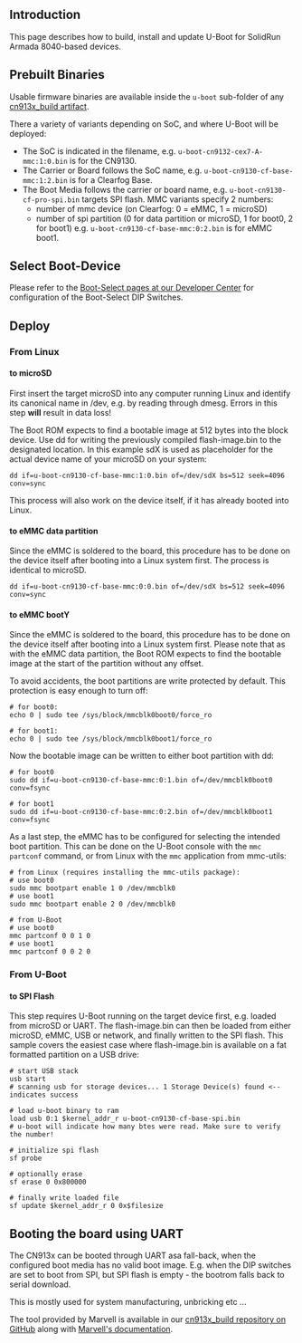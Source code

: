 ## Introduction

This page describes how to build, install and update U-Boot for SolidRun Armada 8040-based devices.

## Prebuilt Binaries

Usable firmware binaries are available inside the `u-boot` sub-folder of any [cn913x_build artifact](https://images.solid-run.com/CN913x/cn913x_build/).

There a variety of variants depending on SoC, and where U-Boot will be deployed:

- The SoC is indicated in the filename, e.g. `u-boot-cn9132-cex7-A-mmc:1:0.bin` is for the CN9130.
- The Carrier or Board follows the SoC name, e.g. `u-boot-cn9130-cf-base-mmc:1:2.bin` is for a Clearfog Base.
- The Boot Media follows the carrier or board name, e.g. `u-boot-cn9130-cf-pro-spi.bin` targets SPI flash.
  MMC variants specify 2 numbers:
  - number of mmc device (on Clearfog: 0 = eMMC, 1 = microSD)
  - number of spi partition (0 for data partition or microSD, 1 for boot0, 2 for boot1)
  e.g. `u-boot-cn9130-cf-base-mmc:0:2.bin` is for eMMC boot1.

## Select Boot-Device

Please refer to the [Boot-Select pages at our Developer Center](https://solidrun.atlassian.net/wiki/spaces/developer/pages/286490639/CN913x+Other+Articles) for configuration of the Boot-Select DIP Switches.

## Deploy

### From Linux

#### to microSD

First insert the target microSD into any computer running Linux and identify its canonical name in /dev, e.g. by reading through dmesg. Errors in this step **will** result in data loss!

The Boot ROM expects to find a bootable image at 512 bytes into the block device. Use dd for writing the previously compiled flash-image.bin to the designated location. In this example sdX is used as placeholder for the actual device name of your microSD on your system:

    dd if=u-boot-cn9130-cf-base-mmc:1:0.bin of=/dev/sdX bs=512 seek=4096 conv=sync

This process will also work on the device itself, if it has already booted into Linux.

#### to eMMC data partition


Since the eMMC is soldered to the board, this procedure has to be done on the device itself after booting into a Linux system first. The process is identical to microSD.

    dd if=u-boot-cn9130-cf-base-mmc:0:0.bin of=/dev/sdX bs=512 seek=4096 conv=sync

#### to eMMC bootY

Since the eMMC is soldered to the board, this procedure has to be done on the device itself after booting into a Linux system first. Please note that as with the eMMC data partition, the Boot ROM expects to find the bootable image at the start of the partition without any offset.

To avoid accidents, the boot partitions are write protected by default. This protection is easy enough to turn off:

    # for boot0:
    echo 0 | sudo tee /sys/block/mmcblk0boot0/force_ro

    # for boot1:
    echo 0 | sudo tee /sys/block/mmcblk0boot1/force_ro

Now the bootable image can be written to either boot partition with dd:

    # for boot0
    sudo dd if=u-boot-cn9130-cf-base-mmc:0:1.bin of=/dev/mmcblk0boot0 conv=fsync

    # for boot1
    sudo dd if=u-boot-cn9130-cf-base-mmc:0:2.bin of=/dev/mmcblk0boot1 conv=fsync

As a last step, the eMMC has to be configured for selecting the intended boot partition. This can be done on the U-Boot console with the `mmc partconf` command, or from Linux with the `mmc` application from mmc-utils:

    # from Linux (requires installing the mmc-utils package):
    # use boot0
    sudo mmc bootpart enable 1 0 /dev/mmcblk0
    # use boot1
    sudo mmc bootpart enable 2 0 /dev/mmcblk0

    # from U-Boot
    # use boot0
    mmc partconf 0 0 1 0
    # use boot1
    mmc partconf 0 0 2 0

### From U-Boot

#### to SPI Flash

This step requires U-Boot running on the target device first, e.g. loaded from microSD or UART. The flash-image.bin can then be loaded from either microSD, eMMC, USB or network, and finally written to the SPI flash.
This sample covers the easiest case where flash-image.bin is available on a fat formatted partition on a USB drive:

    # start USB stack
    usb start
    # scanning usb for storage devices... 1 Storage Device(s) found <-- indicates success

    # load u-boot binary to ram
    load usb 0:1 $kernel_addr_r u-boot-cn9130-cf-base-spi.bin
    # u-boot will indicate how many btes were read. Make sure to verify the number!

    # initialize spi flash
    sf probe

    # optionally erase
    sf erase 0 0x800000

    # finally write loaded file
    sf update $kernel_addr_r 0 0x$filesize

## Booting the board using UART

The CN913x can be booted through UART asa fall-back, when the configured boot media has no valid boot image. E.g. when the DIP switches are set to boot from SPI, but SPI flash is empty - the bootrom falls back to serial download.

This is mostly used for system manufacturing, unbricking etc ...

The tool provided by Marvell is available in our [cn913x_build repository on GitHub](https://github.com/SolidRun/cn913x_build/blob/master/tools/mrvl_uart.sh) along with [Marvell's documentation](https://github.com/SolidRun/cn913x_build/blob/master/tools/uart_boot.txt).
